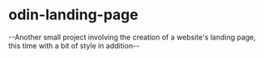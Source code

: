 # odin-landing-page
--Another small project involving the creation of a website's landing page, this time with a bit of style in addition--